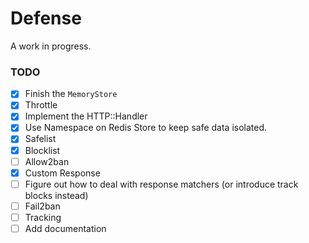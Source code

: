 # Defense

A work in progress.

### TODO

- [x] Finish the `MemoryStore`
- [x] Throttle
- [x] Implement the HTTP::Handler
- [x] Use Namespace on Redis Store to keep safe data isolated.
- [x] Safelist
- [x] Blocklist
- [ ] Allow2ban
- [x] Custom Response
- [ ] Figure out how to deal with response matchers (or introduce track blocks instead)
- [ ] Fail2ban
- [ ] Tracking
- [ ] Add documentation
